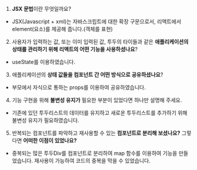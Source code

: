 1. **JSX 문법**이란 무엇일까요?
  - JSX(Javascript + xml)는 자바스크립트에 대한 확장 구문으로서, 리액트에서 element(요소)를 제공해 줍니다.(객체를 표현)
   

2. 사용자가 입력하는 값, 또는 이미 입력된 값, 투두의 타이들과 같은 **애플리케이션의 상태를 관리하기 위해 리액트의 어떤 기능을 사용하셨나요**?
  - useState를 이용하였습니다.

3. 애플리케이션의 **상태 값들을 컴포넌트 간 어떤 방식으로 공유하셨나요**?
  - 부모에서 자식으로 통하는 props를 이용하여 공유하였습니다.

4. 기능 구현을 위해 **불변성 유지가** 필요한 부분이 있었다면 하나만 설명해 주세요.
  - 기존에 있던 투두리스트의 데이터를 유지하고 새로운 투두리스트를 추가하기 위해 불변성 유지가 필요하였습니다. 

5. 반복되는 컴포넌트를 파악하고 재사용할 수 있는 **컴포넌트로 분리해 보셨나요?** 그렇다면 **어떠한 이점이 있었나요?**
  - 중복되는 많은 투두Div를 컴포넌트로 분리하여 map 함수를 이용하여 기능을 만들었습니다. 재사용이 가능하여 코드의 중복을 막을 수 있었습니다. 
